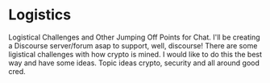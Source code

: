 # Logistics
Logistical Challenges and Other Jumping Off Points for Chat. I'll be creating a Discourse server/forum asap to support, well, discourse! There are some ligistical challenges with how crypto is mined. I would like to do this the best way and have some ideas. Topic ideas crypto, security and all around good cred.
